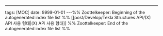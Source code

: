 ---
tags: [MOC]
date: 9999-01-01
---%% Zoottelkeeper: Beginning of the autogenerated index file list  %%
 [[post/Develop/Tekla Structures API/(X) API 사용 형태|(X) API 사용 형태]]
%% Zoottelkeeper: End of the autogenerated index file list  %%
